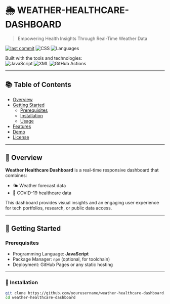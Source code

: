 # 🌦️ WEATHER-HEALTHCARE-DASHBOARD

> Empowering Health Insights Through Real-Time Weather Data

[![last commit](https://img.shields.io/github/last-commit/yourusername/weather-healthcare-dashboard)](https://github.com/yourusername/weather-healthcare-dashboard)
![CSS](https://img.shields.io/badge/css-51.8%25-blue)
![Languages](https://img.shields.io/github/languages/count/yourusername/weather-healthcare-dashboard)

Built with the tools and technologies:  
![JavaScript](https://img.shields.io/badge/-JavaScript-yellow?logo=javascript)
![XML](https://img.shields.io/badge/-XML-blue?logo=xml)
![GitHub Actions](https://img.shields.io/badge/-GitHub%20Actions-blue?logo=github-actions)

---

## 📚 Table of Contents

- [Overview](#overview)
- [Getting Started](#getting-started)
  - [Prerequisites](#prerequisites)
  - [Installation](#installation)
  - [Usage](#usage)
- [Features](#features)
- [Demo](#demo)
- [License](#license)

---

## 🧠 Overview

**Weather Healthcare Dashboard** is a real-time responsive dashboard that combines:
- 🌤️ Weather forecast data
- 🏥 COVID-19 healthcare data

This dashboard provides visual insights and an engaging user experience for tech portfolios, research, or public data access.

---

## 🚀 Getting Started

### Prerequisites

- Programming Language: **JavaScript**
- Package Manager: `npm` (optional, for toolchain)
- Deployment: GitHub Pages or any static hosting

---

### 🔧 Installation

```bash
git clone https://github.com/yourusername/weather-healthcare-dashboard.git
cd weather-healthcare-dashboard
